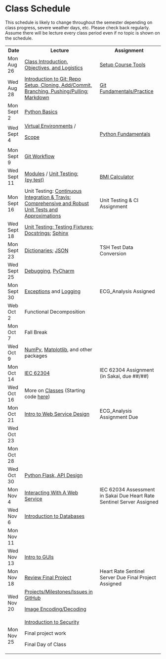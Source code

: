 # Class Schedule

This schedule is likely to change throughout the semester depending on class
progress, severe weather days, etc.  Please check back regularly.  Assume there 
will be lecture every class period even if no topic is shown on the schedule.

<table>

<tr>
<th>Date</th>
<th>Lecture</th>
<th>Assignment</th>
</tr>

<tr>
<td>Mon Aug 26</td>
  <td><a href="Lectures/Intro_Lecture.md">Class Introduction, Objectives, and Logistics</a></td>
  <td><a href="Assignments/01_tool_setup_git_intro.md">Setup Course Tools</a></td>
</tr>

<tr>
<td>Wed Aug 28</td>
<td><a href="Lectures/intro_to_git.md">Introduction to Git:  Repo Setup, 
  Cloning, Add/Commit, Branching, Pushing/Pulling</a>;   
  <a href="Resources/markdown.md">Markdown</a></td>
  
  <td><a href="Assignments/02_git_fundamentals_practice.md">Git Fundamentals/Practice</a></td
</tr>

<tr>
<td>Mon Sept 2</td>
  <td><a href="Lectures/python_basics.md">Python Basics</a>
  </td>
  <td></td>
</tr>

<tr>
<td>Wed Sept 4</td>
<td><a href="Lectures/virtual_environments.md">Virtual Environments</a> / 

<a href="Lectures/variable_scope.md">Scope</a>

</td>
<td><a href="Assignments/PythonFundamentalAssignment.md">Python Fundamentals</a></td>
</tr>

<tr>
<td>Mon Sept 9</td> 
<td><a href="Lectures/git_workflow.md">Git Workflow</a> 
</td>
<td></td>
</tr>

<tr>
<td>Wed Sept 11</td>
<td><a href="Lectures/modules.md">Modules</a> / 
<a href="Lectures/unit_testing.md">Unit Testing: (py.test)</a></td>
<td><a href="Assignments/BMICalculatorAssignment.md">BMI Calculator</a></td>
</tr>

<tr>
<td>Mon Sept 16</td>
<td>Unit Testing: <a href="Lectures/continuous_integration_travis.md">Continuous 
Integration & Travis</a>;
<a href="Lectures/robust_testing.md">Comprehensive and Robust Unit Tests and Approximations</a></td>
<td><!--<a href="Assignments/UnitTestingCIAssignment.md">-->Unit Testing & CI Assignment</a></td>
</tr>

<tr>
<td>Wed Sept 18</td>
<td><a href="Lectures/testing_fixtures_and_other_testing.md">Unit Testing:  Testing Fixtures</a>;
<a href="Lectures/docstrings.md">Docstrings</a>;
<a href="Lectures/sphinx.md">Sphinx</a></td>
<td></td>
</tr>

<tr>
<td>Mon Sept 23</td>
<td><a href="Lectures/dictionaries.md">Dictionaries</a>;
<a href="Lectures/json.md">JSON</td>
<td><!--<a href="Assignments/TSHTestDataConversion">-->TSH Test Data Conversion</td>
</tr>

<tr>
<td>Wed Sept 25</td>
<td><a href="Lectures/debugging.md">Debugging</a>, 
<a href="Resources/PyCharm">PyCharm</a></td>
<td></td>
</tr>

<tr>
<td>Mon Sept 30</td>
<td><a href="Lectures/exceptions_active_lecture.md">Exceptions</a> and 
<a href="Lectures/logging.md">Logging</a></td>
<td><!--<a href="Assignments/ECG_Analysis">-->ECG_Analysis Assigned</a></td>
</tr>

<tr>
<td>Web Oct 2</td>
<td>Functional Decomposition</td>
<td></td>
</tr>

<tr>
<td>Mon Oct 7</td>
<td>Fall Break

</td>
<td></td>
</tr>

<tr>
<td>Wed Oct 9</td>
<td><a href="Lectures/numpy.md">NumPy</a>, 
<a href="Lectures/matplotlib.md">Matplotlib</a>, and other packages
</td>
<td></td>
</tr>

<tr>
<td>Mon Oct 14 </td>
<td><a href="https://en.wikipedia.org/wiki/IEC_62304">IEC 62304</a>
</td>
<td>IEC 62304 Assignment (in Sakai, due ##/##)</td>
</tr>

<tr>
<td>Wed Oct 16</td>
<td>More on <a href="Lectures/classes.md">Classes</a>  
(Starting code <a href="Lectures/lecture_code/classes.py"> here</a>)</td>
<td></td>
</tr>

<tr>
<td>Mon Oct 21</td>
<td><a href="https://github.com/awaxye/BME547/blob/master/Lectures/Lecture12Mar8.md">
Intro to Web Service Design</a></td>
<td>ECG_Analysis Assignment Due</td>
</tr>

<tr>
<td>Wed Oct 23</td>
<td></td>
<td></td>
</tr>

<tr>
<td>Mon Oct 28</td>
<td></td>
<td></td>
<!--<td><a href="https://realpython.com/python-matplotlib-guide/">Matplotlib</a> / Seaborn</td>-->
<!--<td><a href="https://build-system.fman.io/pyqt5-tutorial">Building a GUI with Qt5</a></td>-->
<!--<td>Pandas (DataFrames), Data Wrangling</td>-->
</tr>

<tr>
<td>Wed Oct 30</td>
  <td><a href="https://github.com/awaxye/BME547/blob/master/Lectures/Lecture13Mar20.md">
       Python Flask, API Design</a></td>
  <td></td>
</tr>

<tr>
<td>Mon Nov 4</td>
<!--<td><a href="Lectures/react/intro.md">Web/Mobile client (ReactJS) Introduction [SK]</a></td>-->
  <td><a href="https://github.com/awaxye/BME547/blob/master/Lectures/Lecture14Mar22.md">Interacting With A Web Service</td>
<td>IEC 62034 Assessment in Sakai Due

<!--<a href="Assignments/heart_rate_sentinel_server_assignment.md">-->Heart Rate Sentinel Server Assigned</td>
</tr>

<tr>
<td>Wed Nov 6</td>
<!--<td><a href="Lectures/react/lecture2.md">Polished ReactJS + RESTful API Requests [SK]</a></td>-->
<!--<td><a href="Lectures/react/assignment.md">[09] Heart Rate Physician Client (due 4/4/18 @ 11:59pm)</a></td>-->
  <td><a href="https://github.com/awaxye/BME547/blob/master/Lectures/Lecture15Mar27.md">Introduction to Databases</td>
  <td></td>
</tr>

<tr>
  <td>Mon Nov 11</td>
  <td></td>
  <td></td>
</tr>

<tr>
<td>Wed Nov 13</td>
<td><a href="Lectures/intro_to_gui.md">Intro to GUIs</a></td>
<td></td>
</tr>

<tr>
<td>Mon Nov 18</td>
<td><a href="Lectures/April-5-2019-Misc.md">Review Final Project</a></td>
<td>Heart Rate Sentinel Server Due

<!--<a href="Assignments/final_image_processor.md">-->Final Project Assigned</td>
</tr>

<tr>
<td>Wed Nov 20</td>
<td><a href="Lectures/github_teams.md">Projects/Milestones/Issues in GitHub</a>

<a href="Lectures/image_encoding_decoding.md">Image Encoding/Decoding</a>
</td>
<td></td>
</tr>

<tr>
<td>Mon Nov 25</td>
<td><a href="Lectures/intro_to_security.md">Introduction to Security</a>

Final project work

Final Day of Class
</td>
<td></td>
</tr>


<table>
